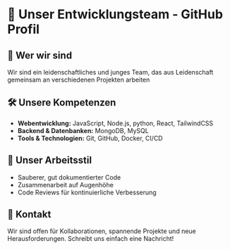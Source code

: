 # 👥 Unser Entwicklungsteam - GitHub Profil

## 🌟 Wer wir sind
Wir sind ein leidenschaftliches und junges Team, das aus Leidenschaft gemeinsam an verschiedenen Projekten arbeiten 

## 🛠 Unsere Kompetenzen
- **Webentwicklung:** JavaScript, Node.js, python, React, TailwindCSS
- **Backend & Datenbanken:** MongoDB, MySQL
- **Tools & Technologien:** Git, GitHub, Docker, CI/CD

## 🤝 Unser Arbeitsstil
- Sauberer, gut dokumentierter Code
- Zusammenarbeit auf Augenhöhe
- Code Reviews für kontinuierliche Verbesserung

## 💬 Kontakt
Wir sind offen für Kollaborationen, spannende Projekte und neue Herausforderungen. Schreibt uns einfach eine Nachricht!
